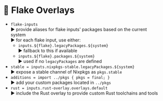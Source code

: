 # 🧩 Flake Overlays

+ `flake-inputs`\
▶️ provide aliases for flake inputs' packages based on the current system  
▶️ for each flake input, use either:
    + `inputs.${flake}.legacyPackages.${system}`\
    ▶️ fallback to this if available
    + `inputs.${flake}.packages.${system}`\
    ▶️ used if no `legacyPackages` are defined
+ `stable = inputs.nixpkgs-stable.legacyPackages.${system}`\
▶️ expose a stable channel of Nixpkgs as `pkgs.stable`
+ `additions = import ../pkgs { pkgs = final; }`\
▶️ add your custom packages located in `../pkgs`
+ `rust = inputs.rust-overlay.overlays.default`\
▶️ include the Rust overlay to provide custom Rust toolchains and tools


